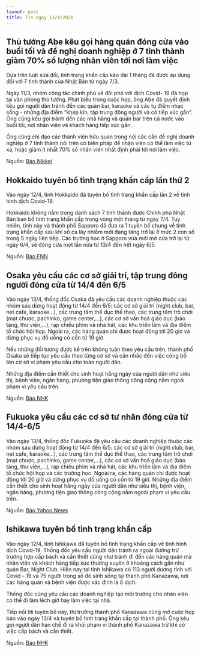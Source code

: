 ```yaml
---
layout: post
title: Tin ngày 13/4/2020
---
```


## Thủ tướng Abe kêu gọi hàng quán đóng cửa vào buổi tối và đề nghị doanh nghiệp ở 7 tỉnh thành giảm 70% số lượng nhân viên tới nơi làm việc

Dựa trên luật sửa đổi, tình trạng khẩn cấp kéo dài 1 tháng đã được áp dụng đổi với 7 tỉnh thành của Nhật Bản từ ngày 7/3. 

Ngày 11/3, nhóm công tác chính phủ về đối phó với dịch Covid- 19 đã họp tại văn phòng thủ tướng. Phát biểu trong cuộc họp, ông Abe đã quyết định kêu gọi người dân tránh đến các quán bar, karaoke và các tụ điểm nhạc sống - những địa điểm “khép kín, tập trung đông người và có tiếp xúc gần”. Ông cũng kêu gọi tránh đến các nhà hàng và quán bar trên cả nước vào buổi tối, nơi nhân viên và khách hàng tiếp xúc gần.

Ông cũng chỉ đạo các thành viên hữu quan trong nội các cần đề nghị doanh nghiệp ở 7 tỉnh thành nói trên có biện pháp để nhân viên có thể làm việc từ xa, hoặc giảm ít nhất 70% số nhân viên nhất định phải tới nơi làm việc.

Nguồn: [Báo Nikkei](https://www.nikkei.com/article/DGXMZO57959650R10C20A4EA3000/)

## Hokkaido tuyên bố tình trạng khẩn cấp lần thứ 2

Vào ngày 12/4, tỉnh Hokkaido đã tuyên bố tình trạng khẩn cấp lần 2 về tình hình dịch Covid-19. 

Hokkaido không nằm trong danh sách 7 tỉnh thành được Chính phủ Nhật Bản ban bố tình trạng khẩn cấp trong vòng một tháng từ ngày 7/4. 
Tuy nhiên, tỉnh này và thành phố Sapporo đã đưa ra 1 tuyên bố chung về tình trạng khẩn cấp sau khi số ca lây nhiễm mới đang tăng trở lại ở mức 2 con số trong 5 ngày liên tiếp.
Các trường học ở Sapporo vừa mới mở cửa trở lại từ ngày 6/4, sẽ đóng cửa một lần nữa từ 13/4 đến hết ngày 6/5.

Nguồn: [Báo FNN](https://www.fnn.jp/articles/-/31658)

## Osaka yêu cầu các cơ sở giải trí, tập trung đông người đóng cửa từ 14/4 đến 6/5

Vào ngày 13/4, thống đốc Osaka đã yêu cầu các doanh nghiệp thuộc các nhóm sau dừng hoạt động từ 14/4 đến 6/5: các cơ sở giải trí (night club, bar, net cafe, karaoke...), các trung tâm thể dục thể thao, các trung tâm trò chơi (mạt chược, pachinko, game center,...), các cơ sở văn hoá giáo dục (bảo tàng, thư viện,...), rạp chiếu phim và nhà hát, các khu triển lãm và địa điểm tổ chức hội họp.
Ngoài ra, các hàng quán chỉ được hoạt động tới 20 giờ và dừng phục vụ đồ uống có cồn từ 19 giờ.

Nếu những đối tượng được kể trên không tuân theo yêu cầu trên, thành phố Osaka sẽ tiếp tục yêu cầu theo từng cơ sở và cân nhắc đến việc công bố tên cơ sở vi phạm yêu cầu cho toàn người dân.

Những địa điểm cần thiết cho sinh hoạt hằng ngày của người dân như siêu thị, bệnh viện, ngân hàng, phương tiện giao thông công cộng nằm ngoài phạm vi yêu cầu trên.

Nguồn: [Báo NHK](https://www3.nhk.or.jp/news/html/20200413/k10012384061000.html?fbclid=IwAR2kSzXL8Iz6b44xIjuFJe85bNoP6MgqGYgtBcBsEWW58_hobGTvLOnk9js)

## Fukuoka yêu cầu các cơ sở tư nhân đóng cửa từ 14/4-6/5

Vào ngày 13/4, thống đốc Fukuoka đã yêu cầu các doanh nghiệp thuộc các nhóm sau dừng hoạt động từ 14/4 đến 6/5: các cơ sở giải trí (night club, bar, net cafe, karaoke...), các trung tâm thể dục thể thao, các trung tâm trò chơi (mạt chược, pachinko, game center,...), các cơ sở văn hoá giáo dục (bảo tàng, thư viện,...), rạp chiếu phim và nhà hát, các khu triển lãm và địa điểm tổ chức hội họp và các trường học. 
Ngoài ra, các hàng quán chỉ được hoạt động tới 20 giờ và dừng phục vụ đồ uống có cồn từ 19 giờ.
Những địa điểm cần thiết cho sinh hoạt hằng ngày của người dân như siêu thị, bệnh viện, ngân hàng, phương tiện giao thông công cộng nằm ngoài phạm vi yêu cầu trên.

Nguồn: [Báo Yahoo News](https://headlines.yahoo.co.jp/hl?a=20200413-00010014-nishinpc-soci)

## Ishikawa tuyên bố tình trạng khẩn cấp 

Vào ngày 12/4, tỉnh Ishikawa đã tuyên bố tình trạng khẩn cấp về tình hình dịch Covid-19. 
Thống đốc yêu cầu người dân tránh ra ngoài đường trừ trường hợp cấp bách và cần thiết cũng như tránh đi đến các hàng quán mà nhân viên và khách hàng tiếp xúc thường xuyên ở khoảng cách gần như quán Bar, Night Club. Hiện nay tại tỉnh Ishikawa có 113 người dương tính với Covid - 19 và 75 người trong số đó sinh sống tại thành phố Kanazawa, nơi các hàng quán và bệnh viện được xác định là ổ dịch.

Thống đốc cũng yêu cầu các doanh nghiệp tạo môi trường cho nhân viên có thể đi làm lệch giờ hay làm việc tại nhà.

Tiếp nối lời tuyên bố này, thị trưởng thành phố Kanazawa cũng mở cuộc họp báo vào ngày 13/4 và tuyên bố tình trạng khẩn cấp tại thành phố. Ông kêu gọi người dân hạn chế đi ra khỏi phạm vi thành phố Kanazawa trừ khi có việc cấp bách và cần thiết. 

Nguồn: [Báo NHK](https://www3.nhk.or.jp/news/html/20200413/k10012383991000.html?fbclid=IwAR1UL7CKaNGvSYrkRDG11RGWq8CF1A8qW-g79xXl0cuwr8e4JJYRXl1SSrE)
